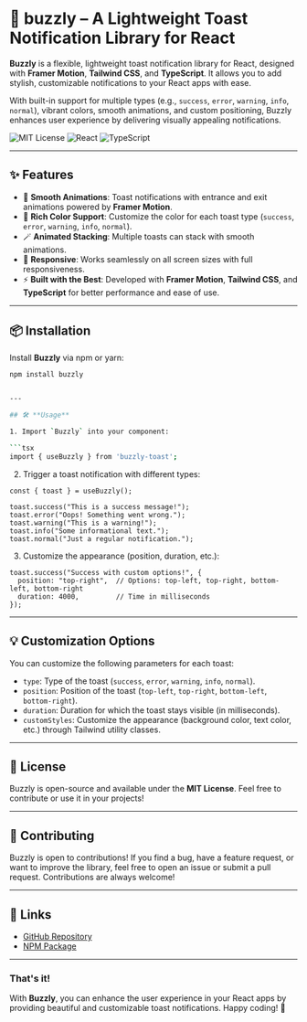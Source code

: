 # 🚀 **buzzly** – A Lightweight Toast Notification Library for React

**Buzzly** is a flexible, lightweight toast notification library for React, designed with **Framer Motion**, **Tailwind CSS**, and **TypeScript**. It allows you to add stylish, customizable notifications to your React apps with ease.

With built-in support for multiple types (e.g., `success`, `error`, `warning`, `info`, `normal`), vibrant colors, smooth animations, and custom positioning, Buzzly enhances user experience by delivering visually appealing notifications.

![MIT License](https://img.shields.io/badge/license-MIT-green)
![React](https://img.shields.io/badge/react-18+-brightgreen)
![TypeScript](https://img.shields.io/badge/typescript-✔️-blue)

---

## ✨ **Features**

* 🔔 **Smooth Animations**: Toast notifications with entrance and exit animations powered by **Framer Motion**.
* 🎨 **Rich Color Support**: Customize the color for each toast type (`success`, `error`, `warning`, `info`, `normal`).
* 🪄 **Animated Stacking**: Multiple toasts can stack with smooth animations.
* 📱 **Responsive**: Works seamlessly on all screen sizes with full responsiveness.
* ⚡ **Built with the Best**: Developed with **Framer Motion**, **Tailwind CSS**, and **TypeScript** for better performance and ease of use.

---

## 📦 **Installation**

Install **Buzzly** via npm or yarn:

```bash
npm install buzzly


---

## 🛠 **Usage**

1. Import `Buzzly` into your component:

```tsx
import { useBuzzly } from 'buzzly-toast';
```

2. Trigger a toast notification with different types:

```tsx
const { toast } = useBuzzly();

toast.success("This is a success message!");
toast.error("Oops! Something went wrong.");
toast.warning("This is a warning!");
toast.info("Some informational text.");
toast.normal("Just a regular notification.");
```

3. Customize the appearance (position, duration, etc.):

```tsx
toast.success("Success with custom options!", {
  position: "top-right",  // Options: top-left, top-right, bottom-left, bottom-right
  duration: 4000,         // Time in milliseconds
});
```

---

## 💡 **Customization Options**

You can customize the following parameters for each toast:

* `type`: Type of the toast (`success`, `error`, `warning`, `info`, `normal`).
* `position`: Position of the toast (`top-left`, `top-right`, `bottom-left`, `bottom-right`).
* `duration`: Duration for which the toast stays visible (in milliseconds).
* `customStyles`: Customize the appearance (background color, text color, etc.) through Tailwind utility classes.

---

## 📝 **License**

Buzzly is open-source and available under the **MIT License**. Feel free to contribute or use it in your projects!

---

## 👥 **Contributing**

Buzzly is open to contributions! If you find a bug, have a feature request, or want to improve the library, feel free to open an issue or submit a pull request. Contributions are always welcome!

---

## 🔗 **Links**

* [GitHub Repository](https://github.com/yourusername/buzzly)
* [NPM Package](https://www.npmjs.com/package/buzzly)

---

### **That's it!**

With **Buzzly**, you can enhance the user experience in your React apps by providing beautiful and customizable toast notifications. Happy coding! 🚀

